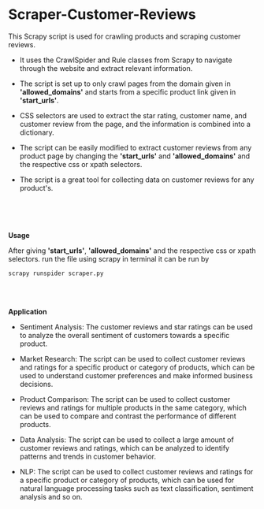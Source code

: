 # Scraper-Customer-Reviews

This Scrapy script is used for crawling products and scraping customer reviews. 

* <p>It uses the CrawlSpider and Rule classes from Scrapy to navigate through the website and extract relevant information. 
  
* The script is set up to only crawl pages from the domain given in   <strong>'allowed_domains'</strong>   and starts from a specific product link given in <strong>'start_urls'</strong>. 
* CSS selectors are used to extract the star rating, customer name, and customer review from the page, and the information is combined into a dictionary. 
* The script can be easily modified to extract customer reviews from any product page by changing the <strong>'start_urls'</strong> and <strong>'allowed_domains'</strong> and the respective css or xpath selectors. 
* The script is a great tool for collecting data on customer reviews for any product's.</p>
<br>
<br>
<br>


__Usage__

After giving <strong>'start_urls'</strong>, <strong>'allowed_domains'</strong>  and the respective css or xpath selectors. run the file using scrapy
in terminal it can be run by

```scrapy runspider scraper.py```

<br>
<br>

__Application__

* Sentiment Analysis: The customer reviews and star ratings can be used to analyze the overall sentiment of customers towards a specific product.

* Market Research: The script can be used to collect customer reviews and ratings for a specific product or category of products, which can be used to understand customer preferences and make informed business decisions.

* Product Comparison: The script can be used to collect customer reviews and ratings for multiple products in the same category, which can be used to compare and contrast the performance of different products.

* Data Analysis: The script can be used to collect a large amount of customer reviews and ratings, which can be analyzed to identify patterns and trends in customer behavior.

* NLP: The script can be used to collect customer reviews and ratings for a specific product or category of products, which can be used for natural language processing tasks such as text classification, sentiment analysis and so on.

